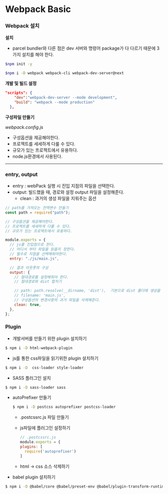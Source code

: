 # Webpack Basic

### Webpack 설치

**설치**

- parcel bundler와 다른 점은 dev 서버와 명령어 package가 다 다르기 때문에 3가지 설치를 해야 한다.

```bash
$npm init -y

$npm i -D webpack webpack-cli webpack-dev-server@next
```

**개발 및 빌드 설정**

```json
"scripts": {
    "dev":"webpack-dev-server --mode development",
    "build": "webpack --mode production"
  },
```

**구성파일 만들기**

_webpack.config.js_

- 구성옵션을 제공해야한다.
- 프로젝트를 세세하게 다룰 수 있다.
- 규모가 있는 프로젝트에서 유용하다.
- node.js환경에서 사용된다.

---

### entry, output

- entry : webPack 실행 시 진입 지점의 파일을 선택한다.
- output: 빌드했을 때, 경로와 설정 output 파일을 설정해준다.
  - clean : 과거의 생성 파일을 지워주는 옵션

```js
// path를 가져오는 전역변수 만들기
const path = require("path");

// 구성옵션을 제공해야한다.
// 프로젝트를 세세하게 다룰 수 있다.
// 규모가 있는 프로젝트에서 유용하다.

module.exports = {
  // js를 진입점으로 한다.
  // 어디서 부터 파일을 읽을지 정한다.
  // 필수로 지점을 선택해줘야한다.
  entry: "./js/main.js",

  // 결과 아웃풋의 구성
  output: {
    // 절대경로를 설정해줘야 한다.
    // 절대경로와 dist 합치기

    // path: path.resolve(__dirname, 'dist'),  기본으로 dist 폴더에 생성을 해준다.
    // filename: 'main.js',
    // 구성옵션의 변경사항의 과거 파일을 삭제해준다.
    clean: true,
  },
};
```

### Plugin

- 개발서버를 만들기 위한 plugin 설치하기

```bash
$ npm i -D html-webpack-plugin
```

- js를 통한 css파일을 읽기위한 plugin 설치하기

```bash
$ npm i -D  css-loader style-loader
```

- SASS 플러그인 설치

```bash
$ npm i -D sass-loader sass
```

- autoPrefixer 만들기

  ```bash
  $ npm i -D postcss autoprefixer postcss-loader
  ```

  - .postcssrc.js 파일 만들기
  - js파일에 플러그인 설정하기

    ```js
    // .postcssrc.js
    module.exports = {
    plugins: [
      require('autoprefixer')
    ]
    ```

  - html -> css 소스 삭제하기

- babel plugin 설치하기

```bash
$ npm i -D @babel/core @babel/preset-env @babel/plugin-transform-runtime
```
